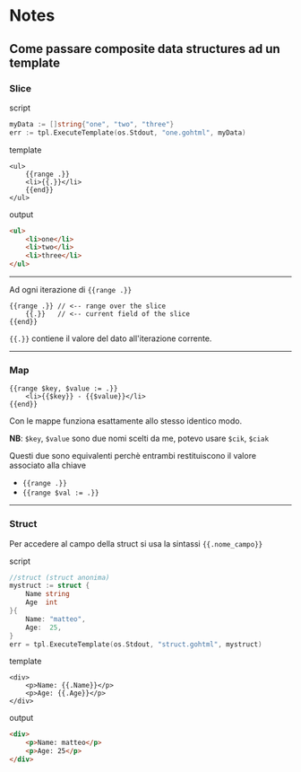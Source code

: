 # Notes

## Come passare composite data structures ad un template

### Slice

script

```Go
myData := []string{"one", "two", "three"}
err := tpl.ExecuteTemplate(os.Stdout, "one.gohtml", myData)
```

template

```gohtml
<ul>
    {{range .}}
    <li>{{.}}</li>
    {{end}}
</ul>
```

output

```html
<ul>
    <li>one</li>
    <li>two</li>
    <li>three</li>
</ul>
```

---

Ad ogni iterazione di `{{range .}} `

```gohtml
{{range .}} // <-- range over the slice
    {{.}}   // <-- current field of the slice
{{end}}
```

`{{.}}` contiene il valore del dato all'iterazione corrente.

---

### Map

```gohtml
{{range $key, $value := .}}
    <li>{{$key}} - {{$value}}</li>
{{end}}
```

Con le mappe funziona esattamente allo stesso identico modo.

**NB**: `$key`, `$value` sono due nomi scelti da me, potevo usare `$cik`, `$ciak`

Questi due sono equivalenti perchè entrambi restituiscono il valore associato alla chiave

- `{{range .}}`
- `{{range $val := .}}`

---

### Struct

Per accedere al campo della struct si usa la sintassi `{{.nome_campo}}`

script

```Go
//struct (struct anonima)
mystruct := struct {
    Name string
    Age  int
}{
    Name: "matteo",
    Age:  25,
}
err = tpl.ExecuteTemplate(os.Stdout, "struct.gohtml", mystruct)
```

template

```gohtml
<div>
    <p>Name: {{.Name}}</p>
    <p>Age: {{.Age}}</p>
</div>
```

output

```html
<div>
    <p>Name: matteo</p>
    <p>Age: 25</p>
</div>
```
